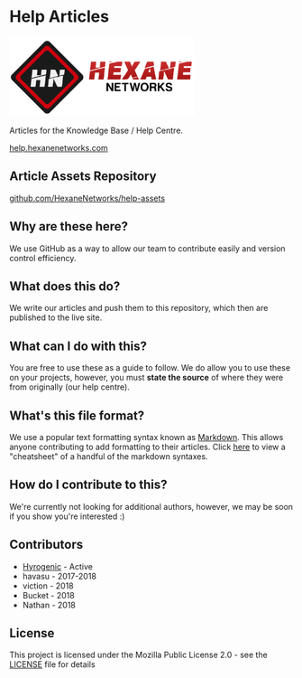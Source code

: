 # Help Articles

<img src="https://raw.githubusercontent.com/HexaneNetworks/help-assets/master/assets/hexane-networks-logo-textgray.png" height="140">

Articles for the Knowledge Base / Help Centre.

[help.hexanenetworks.com](https://help.hexanenetworks.com)

## Article Assets Repository
[github.com/HexaneNetworks/help-assets](https://github.com/HexaneNetworks/help-assets)

## Why are these here?

We use GitHub as a way to allow our team to contribute easily and version control efficiency. 

## What does this do?

We write our articles and push them to this repository, which then are published to the live site. 

## What can I do with this? 

You are free to use these as a guide to follow. We do allow you to use these on your projects, however, you must **state the source** of where they were from originally (our help centre).

## What's this file format?

We use a popular text formatting syntax known as [Markdown](https://en.wikipedia.org/wiki/Markdown). This allows anyone contributing to add formatting to their articles. Click [here](https://github.com/adam-p/markdown-here/wiki/Markdown-Cheatsheet) to view a "cheatsheet" of a handful of the markdown syntaxes.

## How do I contribute to this?

We're currently not looking for additional authors, however, we may be soon if you show you're interested :)

## Contributors

* [Hyrogenic](https://steamcommunity.com/id/Hyrogenic) - Active
* havasu - 2017-2018
* viction - 2018
* Bucket - 2018
* Nathan - 2018

## License

This project is licensed under the Mozilla Public License 2.0 - see the [LICENSE](LICENSE) file for details
